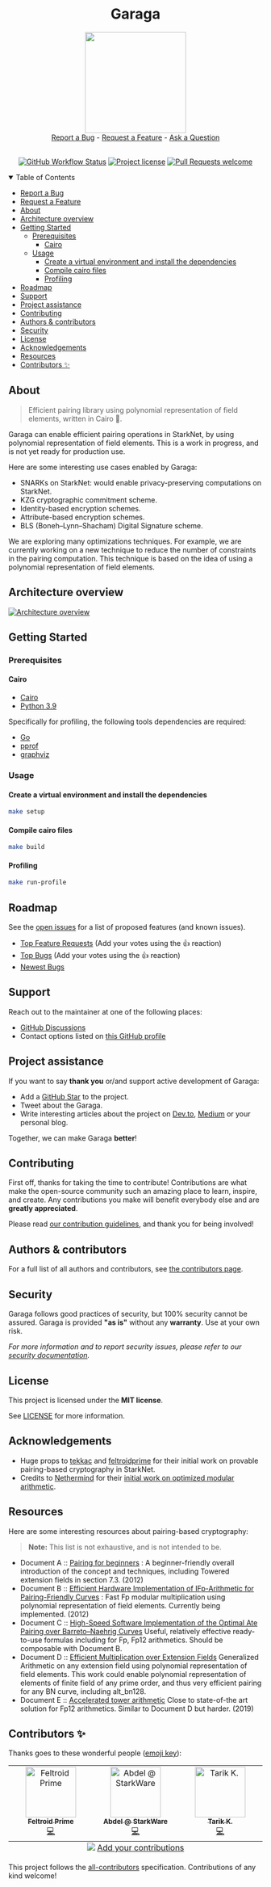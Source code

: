 <div align="center">
  <h1>Garaga</h1>
  <img src="docs/images/logo.png" height="200">
  <br />
  <a href="https://github.com/keep-starknet-strange/garaga/issues/new?assignees=&labels=bug&template=01_BUG_REPORT.md&title=bug%3A+">Report a Bug</a>
  -
  <a href="https://github.com/keep-starknet-strange/garaga/issues/new?assignees=&labels=enhancement&template=02_FEATURE_REQUEST.md&title=feat%3A+">Request a Feature</a>
  -
  <a href="https://github.com/keep-starknet-strange/garaga/discussions">Ask a Question</a>
</div>

<div align="center">
<br />

[![GitHub Workflow Status](https://github.com/keep-starknet-strange/garaga/actions/workflows/test.yml/badge.svg)](https://github.com/keep-starknet-strange/garaga/actions/workflows/test.yml)
[![Project license](https://img.shields.io/github/license/keep-starknet-strange/garaga.svg?style=flat-square)](LICENSE)
[![Pull Requests welcome](https://img.shields.io/badge/PRs-welcome-ff69b4.svg?style=flat-square)](https://github.com/keep-starknet-strange/garaga/issues?q=is%3Aissue+is%3Aopen+label%3A%22help+wanted%22)

</div>

<details open="open">
<summary>Table of Contents</summary>

- [Report a Bug](#report-a-bug)
- [Request a Feature](#request-a-feature)
- [About](#about)
- [Architecture overview](#architecture-overview)
- [Getting Started](#getting-started)
  - [Prerequisites](#prerequisites)
    - [Cairo](#cairo)
  - [Usage](#usage)
    - [Create a virtual environment and install the dependencies](#create-a-virtual-environment-and-install-the-dependencies)
    - [Compile cairo files](#compile-cairo-files)
    - [Profiling](#profiling)
- [Roadmap](#roadmap)
- [Support](#support)
- [Project assistance](#project-assistance)
- [Contributing](#contributing)
- [Authors \& contributors](#authors--contributors)
- [Security](#security)
- [License](#license)
- [Acknowledgements](#acknowledgements)
- [Resources](#resources)
- [Contributors ✨](#contributors-)

</details>

## About

> Efficient pairing library using polynomial representation of field elements, written in Cairo 🐺.

Garaga can enable efficient pairing operations in StarkNet, by using polynomial representation of field elements. This is a work in progress, and is not yet ready for production use.

Here are some interesting use cases enabled by Garaga:
- SNARKs on StarkNet: would enable privacy-preserving computations on StarkNet.
- KZG cryptographic commitment scheme.
- Identity-based encryption schemes.
- Attribute-based encryption schemes.
- BLS (Boneh–Lynn–Shacham) Digital Signature scheme. 

We are exploring many optimizations techniques. For example, we are currently working on a new technique to reduce the number of constraints in the pairing computation. This technique is based on the idea of using a polynomial representation of field elements.
## Architecture overview

[![Architecture overview](docs/images/garaga-architecture-overview.png)](docs/images/garaga-architecture-overview.png)

## Getting Started

### Prerequisites

#### Cairo
- [Cairo](https://www.cairo-lang.org/docs/installation.html)
- [Python 3.9](https://www.python.org/downloads/)
  
Specifically for profiling, the following tools dependencies are required:
- [Go](https://golang.org/doc/install)
- [pprof](https://github.com/google/pprof)
- [graphviz](https://graphviz.org/download/) 

### Usage


#### Create a virtual environment and install the dependencies

```bash
make setup
```

#### Compile cairo files

```bash
make build
```

#### Profiling

```bash
make run-profile
```

## Roadmap

See the [open issues](https://github.com/keep-starknet-strange/garaga/issues) for
a list of proposed features (and known issues).

- [Top Feature Requests](https://github.com/keep-starknet-strange/garaga/issues?q=label%3Aenhancement+is%3Aopen+sort%3Areactions-%2B1-desc)
  (Add your votes using the 👍 reaction)
- [Top Bugs](https://github.com/keep-starknet-strange/garaga/issues?q=is%3Aissue+is%3Aopen+label%3Abug+sort%3Areactions-%2B1-desc)
  (Add your votes using the 👍 reaction)
- [Newest Bugs](https://github.com/keep-starknet-strange/garaga/issues?q=is%3Aopen+is%3Aissue+label%3Abug)

## Support

Reach out to the maintainer at one of the following places:

- [GitHub Discussions](https://github.com/keep-starknet-strange/garaga/discussions)
- Contact options listed on
  [this GitHub profile](https://github.com/starknet-exploration)

## Project assistance

If you want to say **thank you** or/and support active development of Garaga:

- Add a [GitHub Star](https://github.com/keep-starknet-strange/garaga) to the
  project.
- Tweet about the Garaga.
- Write interesting articles about the project on [Dev.to](https://dev.to/),
  [Medium](https://medium.com/) or your personal blog.

Together, we can make Garaga **better**!

## Contributing

First off, thanks for taking the time to contribute! Contributions are what make
the open-source community such an amazing place to learn, inspire, and create.
Any contributions you make will benefit everybody else and are **greatly
appreciated**.

Please read [our contribution guidelines](docs/CONTRIBUTING.md), and thank you
for being involved!

## Authors & contributors

For a full list of all authors and contributors, see
[the contributors page](https://github.com/keep-starknet-strange/garaga/contributors).

## Security

Garaga follows good practices of security, but 100% security cannot be assured.
Garaga is provided **"as is"** without any **warranty**. Use at your own risk.

_For more information and to report security issues, please refer to our
[security documentation](docs/SECURITY.md)._

## License

This project is licensed under the **MIT license**.

See [LICENSE](LICENSE) for more information.

## Acknowledgements

- Huge props to [tekkac](https://github.com/tekkac) and [feltroidprime](https://github.com/feltroidprime) for their initial work on provable pairing-based cryptography in StarkNet.
- Credits to [Nethermind](https://github.com/NethermindEth/) for their [initial work on optimized modular arithmetic](https://github.com/NethermindEth/research-basic-Cairo-operations-big-integers/tree/main/lib).

## Resources

Here are some interesting resources about pairing-based cryptography:

> **Note:** This list is not exhaustive, and is not intended to be.

- Document A :: [Pairing for beginners](https://static1.squarespace.com/static/5fdbb09f31d71c1227082339/t/5ff394720493bd28278889c6/1609798774687/PairingsForBeginners.pdf) : A beginner-friendly overall introduction of the concept and techniques, including Towered extension fields in section 7.3. (2012)  
- Document B :: [Efficient Hardware Implementation of IFp-Arithmetic for Pairing-Friendly Curves](https://ieeexplore.ieee.org/abstract/document/5740859) : Fast Fp modular multiplication using polynomial representation of field elements. Currently being implemented. (2012)  
- Document C :: [High-Speed Software Implementation of the Optimal Ate Pairing over Barreto–Naehrig Curves](https://eprint.iacr.org/2010/354.pdf) Useful, relatively effective ready-to-use formulas including for Fp, Fp12 arithmetics. Should be composable with Document B.  
- Document D :: [Efficient Multiplication over Extension Fields](https://www.emse.fr/~nadia.el-mrabet/Article/WAIFI2012.pdf) Generalized Arithmetic on any extension field using polynomial representation of field elements. This work could enable polynomial representation of elements of finite field of any prime order, and thus very efficient pairing for any BN curve, including alt_bn128. 
- Document E :: [Accelerated tower arithmetic](https://hal.archives-ouvertes.fr/hal-01788403/file/tower.pdf)  Close to state-of-the art solution for Fp12 arithmetics. Similar to Document D but harder. (2019)  


## Contributors ✨

Thanks goes to these wonderful people ([emoji key](https://allcontributors.org/docs/en/emoji-key)):

<!-- ALL-CONTRIBUTORS-LIST:START - Do not remove or modify this section -->
<!-- prettier-ignore-start -->
<!-- markdownlint-disable -->
<table>
  <tbody>
    <tr>
      <td align="center" valign="top" width="14.28%"><a href="https://github.com/feltroidprime"><img src="https://avatars.githubusercontent.com/u/96737978?v=4?s=100" width="100px;" alt="Feltroid Prime"/><br /><sub><b>Feltroid Prime</b></sub></a><br /><a href="https://github.com/keep-starknet-strange/garaga/commits?author=feltroidprime" title="Code">💻</a></td>
      <td align="center" valign="top" width="14.28%"><a href="https://github.com/abdelhamidbakhta"><img src="https://avatars.githubusercontent.com/u/45264458?v=4?s=100" width="100px;" alt="Abdel @ StarkWare "/><br /><sub><b>Abdel @ StarkWare </b></sub></a><br /><a href="https://github.com/keep-starknet-strange/garaga/commits?author=abdelhamidbakhta" title="Code">💻</a></td>
      <td align="center" valign="top" width="14.28%"><a href="https://github.com/tekkac"><img src="https://avatars.githubusercontent.com/u/98529704?v=4?s=100" width="100px;" alt="Tarik K."/><br /><sub><b>Tarik K.</b></sub></a><br /><a href="https://github.com/keep-starknet-strange/garaga/commits?author=tekkac" title="Code">💻</a></td>
    </tr>
  </tbody>
  <tfoot>
    <tr>
      <td align="center" size="13px" colspan="7">
        <img src="https://raw.githubusercontent.com/all-contributors/all-contributors-cli/1b8533af435da9854653492b1327a23a4dbd0a10/assets/logo-small.svg">
          <a href="https://all-contributors.js.org/docs/en/bot/usage">Add your contributions</a>
        </img>
      </td>
    </tr>
  </tfoot>
</table>

<!-- markdownlint-restore -->
<!-- prettier-ignore-end -->

<!-- ALL-CONTRIBUTORS-LIST:END -->

This project follows the [all-contributors](https://github.com/all-contributors/all-contributors) specification. Contributions of any kind welcome!
